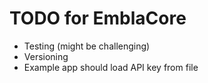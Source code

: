 # TODO for EmblaCore

* Testing (might be challenging)
* Versioning
* Example app should load API key from file
